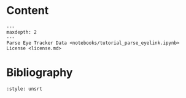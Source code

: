 ```{include} about.md
```

# Content
```{toctree}
---
maxdepth: 2
---
Parse Eye Tracker Data <notebooks/tutorial_parse_eyelink.ipynb>
License <license.md>
```

# Bibliography
```{bibliography}
:style: unsrt
```